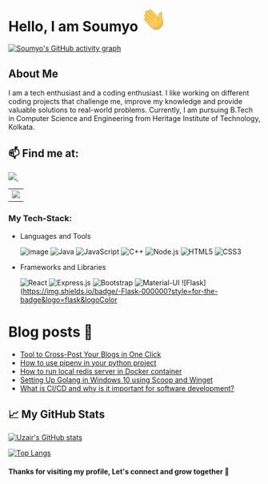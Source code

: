 # Hello, I am Soumyo <img src="https://raw.githubusercontent.com/ABSphreak/ABSphreak/master/gifs/Hi.gif" width="50px">

[![Soumyo's GitHub activity graph](https://activity-graph.herokuapp.com/graph?username=soumyo2002&theme=react-dark&hide_border=true&area=true)](https://github-readme-activity-graph.cyclic.app/graph?username=soumyo2002&bg_color=0d1116&color=01add8&line=0089d6&point=f2f2f2&area=true&hide_border=true)


## About Me
I am a tech enthusiast and a coding enthusiast. I like working on different coding projects that challenge me, improve my knowledge and provide valuable solutions to real-world problems. Currently, I am pursuing B.Tech in Computer Science and Engineering from Heritage Institute of Technology, Kolkata.


## 📫 Find me at:

<table>
  <tr>
    <a href="https://www.linkedin.com/in/soumyo-chakraborty/">
    <img src="https://img.shields.io/badge/linkedin-%230077B5.svg?&style=for-the-badge&logo=linkedin&logoColor=white" />
  </a>&nbsp;&nbsp;
   <td><a href="mailto:soumyo.chakraborty00@gmail.com"><img src="https://img.shields.io/badge/Gmail-D14836?style=for-the-badge&logo=gmail&logoColor=white"></a></td>
</table>

### My Tech-Stack:
* Languages and Tools
  
  ![image](https://img.shields.io/badge/Python-14354C?style=for-the-badge&logo=python&logoColor=white)
  ![Java](https://img.shields.io/badge/-Java-007396?style=for-the-badge&logo=java&logoColor=white)
  ![JavaScript](https://img.shields.io/badge/-JavaScript-black?style=for-the-badge&logo=javascript&logoColor=eed718)
  ![C++](https://img.shields.io/badge/-C++-00599C?style=for-the-badge&logo=c%2B%2B&logoColor=white)
  ![Node.js](https://img.shields.io/badge/-Node.js-black?style=for-the-badge&logo=Node.js)
  ![HTML5](https://img.shields.io/badge/-HTML5-E34F26?style=for-the-badge&logo=html5&logoColor=white)
  ![CSS3](https://img.shields.io/badge/-CSS3-1572B6?style=for-the-badge&logo=css3)

* Frameworks and Libraries

  ![React](https://img.shields.io/badge/-React-black?style=for-the-badge&logo=react&logoColor=61DAFB)
  ![Express.js](https://img.shields.io/badge/-Express.js-black?style=for-the-badge&logo=express&logoColor=white)
  ![Bootstrap](https://img.shields.io/badge/-Bootstrap-563D7C?style=for-the-badge&logo=bootstrap)
  ![Material-UI](https://img.shields.io/badge/-Material--UI-0081CB?style=for-the-badge&logo=material-ui&logoColor=white)
  ![Flask](https://img.shields.io/badge/-Flask-000000?style=for-the-badge&logo=flask&logoColor


# Blog posts 📝
<!-- BLOG-POST-LIST:START -->
- [Tool to Cross-Post Your Blogs in One Click](https://dev.to/uzairali10/tool-to-cross-post-your-blogs-in-one-click-2m7k)
- [How to use pipenv in your python project](https://dev.to/uzairali10/how-to-use-pipenv-in-your-python-project-6p0)
- [How to run local redis server in Docker container](https://dev.to/uzairali10/how-to-run-local-redis-server-in-docker-container-1b4)
- [Setting Up Golang in Windows 10 using Scoop and Winget](https://dev.to/uzairali10/setting-up-golang-in-windows-10-using-scoop-and-winget-33ij)
- [What is CI/CD and why is it important for software development?](https://dev.to/uzairali10/what-is-ci-cd-and-why-is-it-important-for-software-development-2h90)
<!-- BLOG-POST-LIST:END -->


## 📈 My GitHub Stats

[![Uzair's GitHub stats](https://github-readme-stats.vercel.app/api?username=uzaxirr&count_private=true&show_icons=true&theme=radical)](https://github.com/anuraghazra/github-readme-stats)

[![Top Langs](https://github-readme-stats.vercel.app/api/top-langs/?username=uzaxirr&theme=radical&langs_count=10&layout=compact)](https://github.com/anuraghazra/github-readme-stats)


#### Thanks for visiting my profile, Let's connect and grow together 👋


